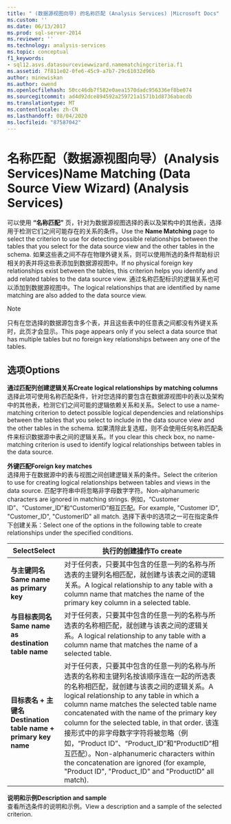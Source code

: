 ```yaml
---
title: " (数据源视图向导) 的名称匹配 (Analysis Services) |Microsoft Docs"
ms.custom: ''
ms.date: 06/13/2017
ms.prod: sql-server-2014
ms.reviewer: ''
ms.technology: analysis-services
ms.topic: conceptual
f1_keywords:
- sql12.asvs.datasourceviewwizard.namematchingcriteria.f1
ms.assetid: 7f811e02-0fe6-45c9-a7b7-29c61032d96b
author: minewiskan
ms.author: owend
ms.openlocfilehash: 50cc46db7f582e0aea1570dadc956336ef8be074
ms.sourcegitcommit: ad4d92dce894592a259721a1571b1d8736abacdb
ms.translationtype: MT
ms.contentlocale: zh-CN
ms.lasthandoff: 08/04/2020
ms.locfileid: "87587042"
---
```

# <a name="name-matching-data-source-view-wizard-analysis-services"></a><span data-ttu-id="e69e3-102">名称匹配（数据源视图向导）(Analysis Services)</span><span class="sxs-lookup"><span data-stu-id="e69e3-102">Name Matching (Data Source View Wizard) (Analysis Services)</span></span>
  <span data-ttu-id="e69e3-103">可以使用 **“名称匹配”** 页，针对为数据源视图选择的表以及架构中的其他表，选择用于检测它们之间可能存在的关系的条件。</span><span class="sxs-lookup"><span data-stu-id="e69e3-103">Use the **Name Matching** page to select the criterion to use for detecting possible relationships between the tables that you select for the data source view and the other tables in the schema.</span></span> <span data-ttu-id="e69e3-104">如果这些表之间不存在物理外键关系，则可以使用所选的条件帮助标识相关的表并将这些表添加到数据源视图中。</span><span class="sxs-lookup"><span data-stu-id="e69e3-104">If no physical foreign key relationships exist between the tables, this criterion helps you identify and add related tables to the data source view.</span></span> <span data-ttu-id="e69e3-105">通过名称匹配标识的逻辑关系也可以添加到数据源视图中。</span><span class="sxs-lookup"><span data-stu-id="e69e3-105">The logical relationships that are identified by name matching are also added to the data source view.</span></span>  
  
> [!NOTE]  
>  <span data-ttu-id="e69e3-106">只有在您选择的数据源包含多个表，并且这些表中的任意表之间都没有外键关系时，此页才会显示。</span><span class="sxs-lookup"><span data-stu-id="e69e3-106">This page appears only if you select a data source that has multiple tables but no foreign key relationships between any one of the tables.</span></span>  
  
## <a name="options"></a><span data-ttu-id="e69e3-107">选项</span><span class="sxs-lookup"><span data-stu-id="e69e3-107">Options</span></span>  
 <span data-ttu-id="e69e3-108">**通过匹配列创建逻辑关系**</span><span class="sxs-lookup"><span data-stu-id="e69e3-108">**Create logical relationships by matching columns**</span></span>  
 <span data-ttu-id="e69e3-109">选择此项可使用名称匹配条件，针对您选择的要包含在数据源视图中的表以及架构中的其他表，检测它们之间可能的逻辑依赖关系和关系。</span><span class="sxs-lookup"><span data-stu-id="e69e3-109">Select to use a name-matching criterion to detect possible logical dependencies and relationships between the tables that you select to include in the data source view and the other tables in the schema.</span></span> <span data-ttu-id="e69e3-110">如果清除此复选框，则不会使用任何名称匹配条件来标识数据源中表之间的逻辑关系。</span><span class="sxs-lookup"><span data-stu-id="e69e3-110">If you clear this check box, no name-matching criterion is used to identify logical relationships between tables in the data source.</span></span>  
  
 <span data-ttu-id="e69e3-111">**外键匹配**</span><span class="sxs-lookup"><span data-stu-id="e69e3-111">**Foreign key matches**</span></span>  
 <span data-ttu-id="e69e3-112">选择用于在数据源中的表与视图之间创建逻辑关系的条件。</span><span class="sxs-lookup"><span data-stu-id="e69e3-112">Select the criterion to use for creating logical relationships between tables and views in the data source.</span></span> <span data-ttu-id="e69e3-113">匹配字符串中将忽略非字母数字字符。</span><span class="sxs-lookup"><span data-stu-id="e69e3-113">Non-alphanumeric characters are ignored in matching strings.</span></span> <span data-ttu-id="e69e3-114">例如，“Customer ID”、“Customer_ID”和“CustomerID”相互匹配。</span><span class="sxs-lookup"><span data-stu-id="e69e3-114">For example, "Customer ID", "Customer_ID", "CustomerID" all match.</span></span> <span data-ttu-id="e69e3-115">选择下表中的选项之一可在指定条件下创建关系：</span><span class="sxs-lookup"><span data-stu-id="e69e3-115">Select one of the options in the following table to create relationships under the specified conditions.</span></span>  
  
|<span data-ttu-id="e69e3-116">Select</span><span class="sxs-lookup"><span data-stu-id="e69e3-116">Select</span></span>|<span data-ttu-id="e69e3-117">执行的创建操作</span><span class="sxs-lookup"><span data-stu-id="e69e3-117">To create</span></span>|  
|------------|---------------|  
|<span data-ttu-id="e69e3-118">**与主键同名**</span><span class="sxs-lookup"><span data-stu-id="e69e3-118">**Same name as primary key**</span></span>|<span data-ttu-id="e69e3-119">对于任何表，只要其中包含的任意一列的名称与所选表的主键列名相匹配，就创建与该表之间的逻辑关系。</span><span class="sxs-lookup"><span data-stu-id="e69e3-119">A logical relationship to any table with a column name that matches the name of the primary key column in a selected table.</span></span>|  
|<span data-ttu-id="e69e3-120">**与目标表同名**</span><span class="sxs-lookup"><span data-stu-id="e69e3-120">**Same name as destination table name**</span></span>|<span data-ttu-id="e69e3-121">对于任何表，只要其中包含的任意一列的名称与所选表的名称相匹配，就创建与该表之间的逻辑关系。</span><span class="sxs-lookup"><span data-stu-id="e69e3-121">A logical relationship to any table with a column name that matches the name of a selected table.</span></span>|  
|<span data-ttu-id="e69e3-122">**目标表名 + 主键名**</span><span class="sxs-lookup"><span data-stu-id="e69e3-122">**Destination table name + primary key name**</span></span>|<span data-ttu-id="e69e3-123">对于任何表，只要其中包含的任意一列的名称与所选表的名称和主键列名按该顺序连在一起的所选表的名称相匹配，就创建与该表之间的逻辑关系。</span><span class="sxs-lookup"><span data-stu-id="e69e3-123">A logical relationship to any table in which a column name matches the selected table name concatenated with the name of the primary key column for the selected table, in that order.</span></span> <span data-ttu-id="e69e3-124">该连接形式中的非字母数字字符将被忽略（例如，“Product ID”、“Product_ID”和“ProductID”相互匹配）。</span><span class="sxs-lookup"><span data-stu-id="e69e3-124">Non-alphanumeric characters within the concatenation are ignored (for example, "Product ID", "Product_ID" and "ProductID" all match).</span></span>|  
  
 <span data-ttu-id="e69e3-125">**说明和示例**</span><span class="sxs-lookup"><span data-stu-id="e69e3-125">**Description and sample**</span></span>  
 <span data-ttu-id="e69e3-126">查看所选条件的说明和示例。</span><span class="sxs-lookup"><span data-stu-id="e69e3-126">View a description and a sample of the selected criterion.</span></span>  
  
  
